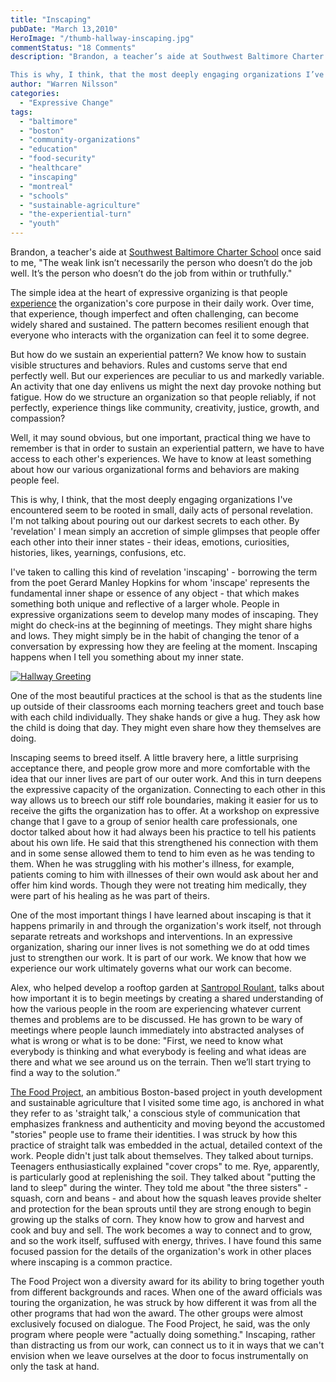 ```yaml
---
title: "Inscaping"
pubDate: "March 13,2010"
HeroImage: "/thumb-hallway-inscaping.jpg"
commentStatus: "18 Comments"
description: "Brandon, a teacher’s aide at Southwest Baltimore Charter School once said to me, “The weak link isn’t necessarily the person who doesn’t do the job well. It’s the person who doesn’t do the job from within or truthfully.”

This is why, I think, that the most deeply engaging organizations I’ve encountered seem to be rooted in small, daily acts of personal revelation. […]"
author: "Warren Nilsson"
categories: 
  - "Expressive Change"
tags: 
  - "baltimore"
  - "boston"
  - "community-organizations"
  - "education"
  - "food-security"
  - "healthcare"
  - "inscaping"
  - "montreal"
  - "schools"
  - "sustainable-agriculture"
  - "the-experiential-turn"
  - "youth"
---
```


Brandon, a teacher's aide at [Southwest Baltimore Charter School](http://www.sbcschool.org/) once said to me, "The weak link isn’t necessarily the person who doesn’t do the job well. It’s the person who doesn’t do the job from within or truthfully."

The simple idea at the heart of expressive organizing is that people [experience](https://organizationunbound.org/organization-unbound/the-experiential-turn/) the organization's core purpose in their daily work. Over time, that experience, though imperfect and often challenging, can become widely shared and sustained. The pattern becomes resilient enough that everyone who interacts with the organization can feel it to some degree.

But how do we sustain an experiential pattern? We know how to sustain visible structures and behaviors. Rules and customs serve that end perfectly well. But our experiences are peculiar to us and markedly variable. An activity that one day enlivens us might the next day provoke nothing but fatigue. How do we structure an organization so that people reliably, if not perfectly, experience things like community, creativity, justice, growth, and compassion?

Well, it may sound obvious, but one important, practical thing we have to remember is that in order to sustain an experiential pattern, we have to have access to each other's experiences. We have to know at least something about how our various organizational forms and behaviors are making people feel.

This is why, I think, that the most deeply engaging organizations I've encountered seem to be rooted in small, daily acts of personal revelation. I'm not talking about pouring out our darkest secrets to each other. By 'revelation' I mean simply an accretion of simple glimpses that people offer each other into their inner states - their ideas, emotions, curiosities, histories, likes, yearnings, confusions, etc.

I've taken to calling this kind of revelation 'inscaping' - borrowing the term from the poet Gerard Manley Hopkins for whom 'inscape' represents the fundamental inner shape or essence of any object - that which makes something both unique and reflective of a larger whole. People in expressive organizations seem to develop many modes of inscaping. They might do check-ins at the beginning of meetings. They might share highs and lows. They might simply be in the habit of changing the tenor of a conversation by expressing how they are feeling at the moment. Inscaping happens when I tell you something about my inner state.

[![](https://organizationunbound.org/wp-content/uploads/2010/03/Hallway-Greeting-300x225.jpg "Hallway Greeting")](https://organizationunbound.org/wp-content/uploads/2010/03/Hallway-Greeting.jpg)

One of the most beautiful practices at the school is that as the students line up outside of their classrooms each morning teachers greet and touch base with each child individually. They shake hands or give a hug. They ask how the child is doing that day. They might even share how they themselves are doing.

Inscaping seems to breed itself. A little bravery here, a little surprising acceptance there, and people grow more and more comfortable with the idea that our inner lives are part of our outer work. And this in turn deepens the expressive capacity of the organization. Connecting to each other in this way allows us to breech our stiff role boundaries, making it easier for us to receive the gifts the organization has to offer. At a workshop on expressive change that I gave to a group of senior health care professionals, one doctor talked about how it had always been his practice to tell his patients about his own life. He said that this strengthened his connection with them and in some sense allowed them to tend to him even as he was tending to them. When he was struggling with his mother's illness, for example, patients coming to him with illnesses of their own would ask about her and offer him kind words. Though they were not treating him medically, they were part of his healing as he was part of theirs.

One of the most important things I have learned about inscaping is that it happens primarily in and through the organization's work itself, not through separate retreats and workshops and interventions. In an expressive organization, sharing our inner lives is not something we do at odd times just to strengthen our work. It is part of our work. We know that how we experience our work ultimately governs what our work can become.

Alex, who helped develop a rooftop garden at [Santropol Roulant](http://santropolroulant.org), talks about how important it is to begin meetings by creating a shared understanding of how the various people in the room are experiencing whatever current themes and problems are to be discussed. He has grown to be wary of meetings where people launch immediately into abstracted analyses of what is wrong or what is to be done: "First, we need to know what everybody is thinking and what everybody is feeling and what ideas are there and what we see around us on the terrain. Then we’ll start trying to find a way to the solution.”

[The Food Project](http://thefoodproject.org/), an ambitious Boston-based project in youth development and sustainable agriculture that I visited some time ago, is anchored in what they refer to as 'straight talk,' a conscious style of communication that emphasizes frankness and authenticity and moving beyond the accustomed "stories" people use to frame their identities. I was struck by how this practice of straight talk was embedded in the actual, detailed context of the work. People didn't just talk about themselves. They talked about turnips. Teenagers enthusiastically explained "cover crops" to me. Rye, apparently, is particularly good at replenishing the soil. They talked about "putting the land to sleep" during the winter. They told me about "the three sisters" - squash, corn and beans - and about how the squash leaves provide shelter and protection for the bean sprouts until they are strong enough to begin growing up the stalks of corn. They know how to grow and harvest and cook and buy and sell. The work becomes a way to connect and to grow, and so the work itself, suffused with energy, thrives. I have found this same focused passion for the details of the organization's work in other places where inscaping is a common practice.

The Food Project won a diversity award for its ability to bring together youth from different backgrounds and races. When one of the award officials was touring the organization, he was struck by how different it was from all the other programs that had won the award. The other groups were almost exclusively focused on dialogue. The Food Project, he said, was the only program where people were "actually doing something." Inscaping, rather than distracting us from our work, can connect us to it in ways that we can't envision when we leave ourselves at the door to focus instrumentally on only the task at hand.
